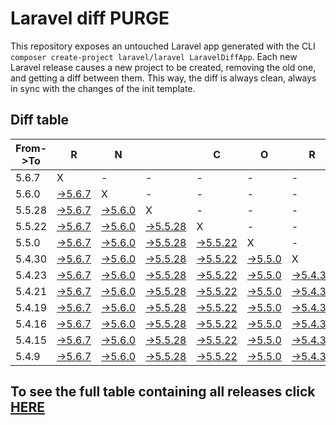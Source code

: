 # Laravel diff PURGE

This repository exposes an untouched Laravel app generated with the CLI
`composer create-project laravel/laravel LaravelDiffApp`. Each new Laravel release causes a new project to be created, removing the old one, and getting a diff between them. This way, the diff is always clean, always in sync with the changes of the init template.

## Diff table

| From->To | R                                                                                               | N                                                                                               |                                                                                                   | C                                                                                                 | O                                                                                               | R                                                                                                 | E                                                                                                 |                                                                                                   | T                                                                                                 | E                                                                                                 | A                                                                                                | M   |
| -------- | ----------------------------------------------------------------------------------------------- | ----------------------------------------------------------------------------------------------- | ------------------------------------------------------------------------------------------------- | ------------------------------------------------------------------------------------------------- | ----------------------------------------------------------------------------------------------- | ------------------------------------------------------------------------------------------------- | ------------------------------------------------------------------------------------------------- | ------------------------------------------------------------------------------------------------- | ------------------------------------------------------------------------------------------------- | ------------------------------------------------------------------------------------------------- | ------------------------------------------------------------------------------------------------ | --- |
| 5.6.7    | X                                                                                               | -                                                                                               | -                                                                                                 | -                                                                                                 | -                                                                                               | -                                                                                                 | -                                                                                                 | -                                                                                                 | -                                                                                                 | -                                                                                                 | -                                                                                                | -   |
| 5.6.0    | [->5.6.7](https://github.com/guhungry/laravel-diff-purge/compare/release/5.6.0..release/5.6.7)  | X                                                                                               | -                                                                                                 | -                                                                                                 | -                                                                                               | -                                                                                                 | -                                                                                                 | -                                                                                                 | -                                                                                                 | -                                                                                                 | -                                                                                                | -   |
| 5.5.28   | [->5.6.7](https://github.com/guhungry/laravel-diff-purge/compare/release/5.5.28..release/5.6.7) | [->5.6.0](https://github.com/guhungry/laravel-diff-purge/compare/release/5.5.28..release/5.6.0) | X                                                                                                 | -                                                                                                 | -                                                                                               | -                                                                                                 | -                                                                                                 | -                                                                                                 | -                                                                                                 | -                                                                                                 | -                                                                                                | -   |
| 5.5.22   | [->5.6.7](https://github.com/guhungry/laravel-diff-purge/compare/release/5.5.22..release/5.6.7) | [->5.6.0](https://github.com/guhungry/laravel-diff-purge/compare/release/5.5.22..release/5.6.0) | [->5.5.28](https://github.com/guhungry/laravel-diff-purge/compare/release/5.5.22..release/5.5.28) | X                                                                                                 | -                                                                                               | -                                                                                                 | -                                                                                                 | -                                                                                                 | -                                                                                                 | -                                                                                                 | -                                                                                                | -   |
| 5.5.0    | [->5.6.7](https://github.com/guhungry/laravel-diff-purge/compare/release/5.5.0..release/5.6.7)  | [->5.6.0](https://github.com/guhungry/laravel-diff-purge/compare/release/5.5.0..release/5.6.0)  | [->5.5.28](https://github.com/guhungry/laravel-diff-purge/compare/release/5.5.0..release/5.5.28)  | [->5.5.22](https://github.com/guhungry/laravel-diff-purge/compare/release/5.5.0..release/5.5.22)  | X                                                                                               | -                                                                                                 | -                                                                                                 | -                                                                                                 | -                                                                                                 | -                                                                                                 | -                                                                                                | -   |
| 5.4.30   | [->5.6.7](https://github.com/guhungry/laravel-diff-purge/compare/release/5.4.30..release/5.6.7) | [->5.6.0](https://github.com/guhungry/laravel-diff-purge/compare/release/5.4.30..release/5.6.0) | [->5.5.28](https://github.com/guhungry/laravel-diff-purge/compare/release/5.4.30..release/5.5.28) | [->5.5.22](https://github.com/guhungry/laravel-diff-purge/compare/release/5.4.30..release/5.5.22) | [->5.5.0](https://github.com/guhungry/laravel-diff-purge/compare/release/5.4.30..release/5.5.0) | X                                                                                                 | -                                                                                                 | -                                                                                                 | -                                                                                                 | -                                                                                                 | -                                                                                                | -   |
| 5.4.23   | [->5.6.7](https://github.com/guhungry/laravel-diff-purge/compare/release/5.4.23..release/5.6.7) | [->5.6.0](https://github.com/guhungry/laravel-diff-purge/compare/release/5.4.23..release/5.6.0) | [->5.5.28](https://github.com/guhungry/laravel-diff-purge/compare/release/5.4.23..release/5.5.28) | [->5.5.22](https://github.com/guhungry/laravel-diff-purge/compare/release/5.4.23..release/5.5.22) | [->5.5.0](https://github.com/guhungry/laravel-diff-purge/compare/release/5.4.23..release/5.5.0) | [->5.4.30](https://github.com/guhungry/laravel-diff-purge/compare/release/5.4.23..release/5.4.30) | X                                                                                                 | -                                                                                                 | -                                                                                                 | -                                                                                                 | -                                                                                                | -   |
| 5.4.21   | [->5.6.7](https://github.com/guhungry/laravel-diff-purge/compare/release/5.4.21..release/5.6.7) | [->5.6.0](https://github.com/guhungry/laravel-diff-purge/compare/release/5.4.21..release/5.6.0) | [->5.5.28](https://github.com/guhungry/laravel-diff-purge/compare/release/5.4.21..release/5.5.28) | [->5.5.22](https://github.com/guhungry/laravel-diff-purge/compare/release/5.4.21..release/5.5.22) | [->5.5.0](https://github.com/guhungry/laravel-diff-purge/compare/release/5.4.21..release/5.5.0) | [->5.4.30](https://github.com/guhungry/laravel-diff-purge/compare/release/5.4.21..release/5.4.30) | [->5.4.23](https://github.com/guhungry/laravel-diff-purge/compare/release/5.4.21..release/5.4.23) | X                                                                                                 | -                                                                                                 | -                                                                                                 | -                                                                                                | -   |
| 5.4.19   | [->5.6.7](https://github.com/guhungry/laravel-diff-purge/compare/release/5.4.19..release/5.6.7) | [->5.6.0](https://github.com/guhungry/laravel-diff-purge/compare/release/5.4.19..release/5.6.0) | [->5.5.28](https://github.com/guhungry/laravel-diff-purge/compare/release/5.4.19..release/5.5.28) | [->5.5.22](https://github.com/guhungry/laravel-diff-purge/compare/release/5.4.19..release/5.5.22) | [->5.5.0](https://github.com/guhungry/laravel-diff-purge/compare/release/5.4.19..release/5.5.0) | [->5.4.30](https://github.com/guhungry/laravel-diff-purge/compare/release/5.4.19..release/5.4.30) | [->5.4.23](https://github.com/guhungry/laravel-diff-purge/compare/release/5.4.19..release/5.4.23) | [->5.4.21](https://github.com/guhungry/laravel-diff-purge/compare/release/5.4.19..release/5.4.21) | X                                                                                                 | -                                                                                                 | -                                                                                                | -   |
| 5.4.16   | [->5.6.7](https://github.com/guhungry/laravel-diff-purge/compare/release/5.4.16..release/5.6.7) | [->5.6.0](https://github.com/guhungry/laravel-diff-purge/compare/release/5.4.16..release/5.6.0) | [->5.5.28](https://github.com/guhungry/laravel-diff-purge/compare/release/5.4.16..release/5.5.28) | [->5.5.22](https://github.com/guhungry/laravel-diff-purge/compare/release/5.4.16..release/5.5.22) | [->5.5.0](https://github.com/guhungry/laravel-diff-purge/compare/release/5.4.16..release/5.5.0) | [->5.4.30](https://github.com/guhungry/laravel-diff-purge/compare/release/5.4.16..release/5.4.30) | [->5.4.23](https://github.com/guhungry/laravel-diff-purge/compare/release/5.4.16..release/5.4.23) | [->5.4.21](https://github.com/guhungry/laravel-diff-purge/compare/release/5.4.16..release/5.4.21) | [->5.4.19](https://github.com/guhungry/laravel-diff-purge/compare/release/5.4.16..release/5.4.19) | X                                                                                                 | -                                                                                                | -   |
| 5.4.15   | [->5.6.7](https://github.com/guhungry/laravel-diff-purge/compare/release/5.4.15..release/5.6.7) | [->5.6.0](https://github.com/guhungry/laravel-diff-purge/compare/release/5.4.15..release/5.6.0) | [->5.5.28](https://github.com/guhungry/laravel-diff-purge/compare/release/5.4.15..release/5.5.28) | [->5.5.22](https://github.com/guhungry/laravel-diff-purge/compare/release/5.4.15..release/5.5.22) | [->5.5.0](https://github.com/guhungry/laravel-diff-purge/compare/release/5.4.15..release/5.5.0) | [->5.4.30](https://github.com/guhungry/laravel-diff-purge/compare/release/5.4.15..release/5.4.30) | [->5.4.23](https://github.com/guhungry/laravel-diff-purge/compare/release/5.4.15..release/5.4.23) | [->5.4.21](https://github.com/guhungry/laravel-diff-purge/compare/release/5.4.15..release/5.4.21) | [->5.4.19](https://github.com/guhungry/laravel-diff-purge/compare/release/5.4.15..release/5.4.19) | [->5.4.16](https://github.com/guhungry/laravel-diff-purge/compare/release/5.4.15..release/5.4.16) | X                                                                                                | -   |
| 5.4.9    | [->5.6.7](https://github.com/guhungry/laravel-diff-purge/compare/release/5.4.9..release/5.6.7)  | [->5.6.0](https://github.com/guhungry/laravel-diff-purge/compare/release/5.4.9..release/5.6.0)  | [->5.5.28](https://github.com/guhungry/laravel-diff-purge/compare/release/5.4.9..release/5.5.28)  | [->5.5.22](https://github.com/guhungry/laravel-diff-purge/compare/release/5.4.9..release/5.5.22)  | [->5.5.0](https://github.com/guhungry/laravel-diff-purge/compare/release/5.4.9..release/5.5.0)  | [->5.4.30](https://github.com/guhungry/laravel-diff-purge/compare/release/5.4.9..release/5.4.30)  | [->5.4.23](https://github.com/guhungry/laravel-diff-purge/compare/release/5.4.9..release/5.4.23)  | [->5.4.21](https://github.com/guhungry/laravel-diff-purge/compare/release/5.4.9..release/5.4.21)  | [->5.4.19](https://github.com/guhungry/laravel-diff-purge/compare/release/5.4.9..release/5.4.19)  | [->5.4.16](https://github.com/guhungry/laravel-diff-purge/compare/release/5.4.9..release/5.4.16)  | [->5.4.15](https://github.com/guhungry/laravel-diff-purge/compare/release/5.4.9..release/5.4.15) | X   |

## To see the full table containing all releases click [HERE](https://github.com/guhungry/laravel-diff-purge/)
